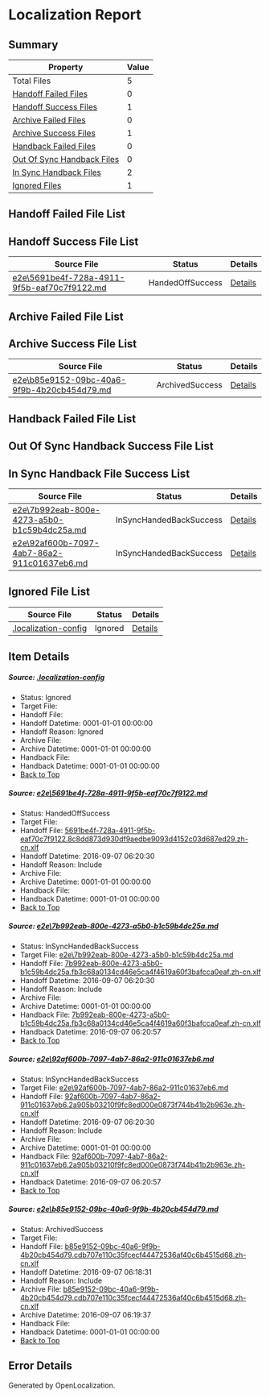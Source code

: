 # <a name='report-top'></a> Localization Report

## Summary
 Property | Value 
 -------- | ----- 
 Total Files | 5
[ Handoff Failed Files ](#handoff-failed-list)| 0
[ Handoff Success Files ](#handoff-success-list)| 1
[ Archive Failed Files ](#archive-failed-list)| 0
[ Archive Success Files ](#archive-success-list)| 1
[ Handback Failed Files ](#handback-failed-list)| 0
[ Out Of Sync Handback Files ](#outofsync-handback-success-list)| 0
[ In Sync Handback Files ](#insync-handback-success-list)| 2
[ Ignored Files ](#ignored-list)| 1

## <a name='handoff-failed-list'></a> Handoff Failed File List

## <a name='handoff-success-list'></a> Handoff Success File List
 Source File | Status | Details 
 ----------- | ------ | ------- 
 [e2e\5691be4f-728a-4911-9f5b-eaf70c7f9122.md](https://github.com/OpenLocalizationTestOrg/ol-test0/blob/2a5b79d5a7c6f24931d10c2158a3244b1c53b808/e2e/5691be4f-728a-4911-9f5b-eaf70c7f9122.md) | HandedOffSuccess | [Details](#9698fd3052055ea489528df8e5e5ff7ef57a83ec1)

## <a name='archive-failed-list'></a> Archive Failed File List

## <a name='archive-success-list'></a> Archive Success File List
 Source File | Status | Details 
 ----------- | ------ | ------- 
 [e2e\b85e9152-09bc-40a6-9f9b-4b20cb454d79.md](https://github.com/OpenLocalizationTestOrg/ol-test0/blob/bee1b76b89415f2d4f46b69190c2c7de7deec3db/e2e/b85e9152-09bc-40a6-9f9b-4b20cb454d79.md) | ArchivedSuccess | [Details](#5fc295c0bcd4decc14ae8051910423ee110062614)

## <a name='handback-failed-list'></a> Handback Failed File List

## <a name='outofsync-handback-success-list'></a> Out Of Sync Handback Success File List

## <a name='insync-handback-success-list'></a> In Sync Handback File Success List
 Source File | Status | Details 
 ----------- | ------ | ------- 
 [e2e\7b992eab-800e-4273-a5b0-b1c59b4dc25a.md](https://github.com/OpenLocalizationTestOrg/ol-test0/blob/9d00c5a1a5306b7a853cff4582a13e8084eee269/e2e/7b992eab-800e-4273-a5b0-b1c59b4dc25a.md) | InSyncHandedBackSuccess | [Details](#ca50a5f8444635a8703789de61bcc94928c732eb2)
 [e2e\92af600b-7097-4ab7-86a2-911c01637eb6.md](https://github.com/OpenLocalizationTestOrg/ol-test0/blob/9d00c5a1a5306b7a853cff4582a13e8084eee269/e2e/92af600b-7097-4ab7-86a2-911c01637eb6.md) | InSyncHandedBackSuccess | [Details](#1ce229ad28fabfc9e6fd7d069b6fef86ef3f9fca3)

## <a name='ignored-list'></a> Ignored File List
 Source File | Status | Details 
 ----------- | ------ | ------- 
 [.localization-config](https://github.com/OpenLocalizationTestOrg/ol-test0/blob/9d00c5a1a5306b7a853cff4582a13e8084eee269/.localization-config) | Ignored | [Details](#3d4f252ac210baf56311d7e97dcc2db10974dbd20)

## Item Details
##### <a name='3d4f252ac210baf56311d7e97dcc2db10974dbd20'></a> Source: [.localization-config](https://github.com/OpenLocalizationTestOrg/ol-test0/blob/9d00c5a1a5306b7a853cff4582a13e8084eee269/.localization-config)
* Status: Ignored
* Target File: 
* Handoff File: 
* Handoff Datetime: 0001-01-01 00:00:00
* Handoff Reason: Ignored
* Archive File: 
* Archive Datetime: 0001-01-01 00:00:00
* Handback File: 
* Handback Datetime: 0001-01-01 00:00:00
* [Back to Top](#report-top)

##### <a name='9698fd3052055ea489528df8e5e5ff7ef57a83ec1'></a> Source: [e2e\5691be4f-728a-4911-9f5b-eaf70c7f9122.md](https://github.com/OpenLocalizationTestOrg/ol-test0/blob/2a5b79d5a7c6f24931d10c2158a3244b1c53b808/e2e/5691be4f-728a-4911-9f5b-eaf70c7f9122.md)
* Status: HandedOffSuccess
* Target File: 
* Handoff File: [5691be4f-728a-4911-9f5b-eaf70c7f9122.8c8dd873d930df9aedbe9093d4152c03d687ed29.zh-cn.xlf](https://github.com/OpenLocalizationTestOrg/ol-test0-handoff/blob/7a25ed4876ad1797b851486ef60eb8cdadae44e4/ol-handoff/OpenLocalizationTestOrg/ol-test0-zhcn/ci/5691be4f-728a-4911-9f5b-eaf70c7f9122.8c8dd873d930df9aedbe9093d4152c03d687ed29.zh-cn.xlf)
* Handoff Datetime: 2016-09-07 06:20:30
* Handoff Reason: Include
* Archive File: 
* Archive Datetime: 0001-01-01 00:00:00
* Handback File: 
* Handback Datetime: 0001-01-01 00:00:00
* [Back to Top](#report-top)

##### <a name='ca50a5f8444635a8703789de61bcc94928c732eb2'></a> Source: [e2e\7b992eab-800e-4273-a5b0-b1c59b4dc25a.md](https://github.com/OpenLocalizationTestOrg/ol-test0/blob/9d00c5a1a5306b7a853cff4582a13e8084eee269/e2e/7b992eab-800e-4273-a5b0-b1c59b4dc25a.md)
* Status: InSyncHandedBackSuccess
* Target File: [e2e\7b992eab-800e-4273-a5b0-b1c59b4dc25a.md](https://github.com/OpenLocalizationTestOrg/ol-test0-zhcn/blob/22b69bb4021adc18031da7cebd35fb5fa8e28c21/e2e/7b992eab-800e-4273-a5b0-b1c59b4dc25a.md)
* Handoff File: [7b992eab-800e-4273-a5b0-b1c59b4dc25a.fb3c68a0134cd46e5ca4f4619a60f3bafcca0eaf.zh-cn.xlf](https://github.com/OpenLocalizationTestOrg/ol-test0-handoff/blob/7a25ed4876ad1797b851486ef60eb8cdadae44e4/ol-handoff/OpenLocalizationTestOrg/ol-test0-zhcn/ci/7b992eab-800e-4273-a5b0-b1c59b4dc25a.fb3c68a0134cd46e5ca4f4619a60f3bafcca0eaf.zh-cn.xlf)
* Handoff Datetime: 2016-09-07 06:20:30
* Handoff Reason: Include
* Archive File: 
* Archive Datetime: 0001-01-01 00:00:00
* Handback File: [7b992eab-800e-4273-a5b0-b1c59b4dc25a.fb3c68a0134cd46e5ca4f4619a60f3bafcca0eaf.zh-cn.xlf](https://github.com/OpenLocalizationTestOrg/ol-test0-handback/blob/f2efdcf8006515311f1961af0a4b8a3d9349d73d/ol-handback/OpenLocalizationTestOrg/ol-test0-zhcn/ci/7b992eab-800e-4273-a5b0-b1c59b4dc25a.fb3c68a0134cd46e5ca4f4619a60f3bafcca0eaf.zh-cn.xlf)
* Handback Datetime: 2016-09-07 06:20:57
* [Back to Top](#report-top)

##### <a name='1ce229ad28fabfc9e6fd7d069b6fef86ef3f9fca3'></a> Source: [e2e\92af600b-7097-4ab7-86a2-911c01637eb6.md](https://github.com/OpenLocalizationTestOrg/ol-test0/blob/9d00c5a1a5306b7a853cff4582a13e8084eee269/e2e/92af600b-7097-4ab7-86a2-911c01637eb6.md)
* Status: InSyncHandedBackSuccess
* Target File: [e2e\92af600b-7097-4ab7-86a2-911c01637eb6.md](https://github.com/OpenLocalizationTestOrg/ol-test0-zhcn/blob/22b69bb4021adc18031da7cebd35fb5fa8e28c21/e2e/92af600b-7097-4ab7-86a2-911c01637eb6.md)
* Handoff File: [92af600b-7097-4ab7-86a2-911c01637eb6.2a905b03210f9fc8ed000e0873f744b41b2b963e.zh-cn.xlf](https://github.com/OpenLocalizationTestOrg/ol-test0-handoff/blob/7a25ed4876ad1797b851486ef60eb8cdadae44e4/ol-handoff/OpenLocalizationTestOrg/ol-test0-zhcn/ci/92af600b-7097-4ab7-86a2-911c01637eb6.2a905b03210f9fc8ed000e0873f744b41b2b963e.zh-cn.xlf)
* Handoff Datetime: 2016-09-07 06:20:30
* Handoff Reason: Include
* Archive File: 
* Archive Datetime: 0001-01-01 00:00:00
* Handback File: [92af600b-7097-4ab7-86a2-911c01637eb6.2a905b03210f9fc8ed000e0873f744b41b2b963e.zh-cn.xlf](https://github.com/OpenLocalizationTestOrg/ol-test0-handback/blob/f2efdcf8006515311f1961af0a4b8a3d9349d73d/ol-handback/OpenLocalizationTestOrg/ol-test0-zhcn/ci/92af600b-7097-4ab7-86a2-911c01637eb6.2a905b03210f9fc8ed000e0873f744b41b2b963e.zh-cn.xlf)
* Handback Datetime: 2016-09-07 06:20:57
* [Back to Top](#report-top)

##### <a name='5fc295c0bcd4decc14ae8051910423ee110062614'></a> Source: [e2e\b85e9152-09bc-40a6-9f9b-4b20cb454d79.md](https://github.com/OpenLocalizationTestOrg/ol-test0/blob/bee1b76b89415f2d4f46b69190c2c7de7deec3db/e2e/b85e9152-09bc-40a6-9f9b-4b20cb454d79.md)
* Status: ArchivedSuccess
* Target File: 
* Handoff File: [b85e9152-09bc-40a6-9f9b-4b20cb454d79.cdb707e110c35fcecf44472536af40c6b4515d68.zh-cn.xlf](https://github.com/OpenLocalizationTestOrg/ol-test0-handoff/blob/ee2ed47a746961b803f8f69e7c0c7d52d4eb40c1/ol-handoff/OpenLocalizationTestOrg/ol-test0-zhcn/ci/ht/b85e9152-09bc-40a6-9f9b-4b20cb454d79.cdb707e110c35fcecf44472536af40c6b4515d68.zh-cn.xlf)
* Handoff Datetime: 2016-09-07 06:18:31
* Handoff Reason: Include
* Archive File: [b85e9152-09bc-40a6-9f9b-4b20cb454d79.cdb707e110c35fcecf44472536af40c6b4515d68.zh-cn.xlf](https://github.com/OpenLocalizationTestOrg/ol-test0-handoff/blob/44faa5faa485750b70bfd6d6c411403fea498036/ol-archive/OpenLocalizationTestOrg/ol-test0-zhcn/ci/ht/b85e9152-09bc-40a6-9f9b-4b20cb454d79.cdb707e110c35fcecf44472536af40c6b4515d68.zh-cn.xlf)
* Archive Datetime: 2016-09-07 06:19:37
* Handback File: 
* Handback Datetime: 0001-01-01 00:00:00
* [Back to Top](#report-top)


## Error Details

Generated by OpenLocalization.
